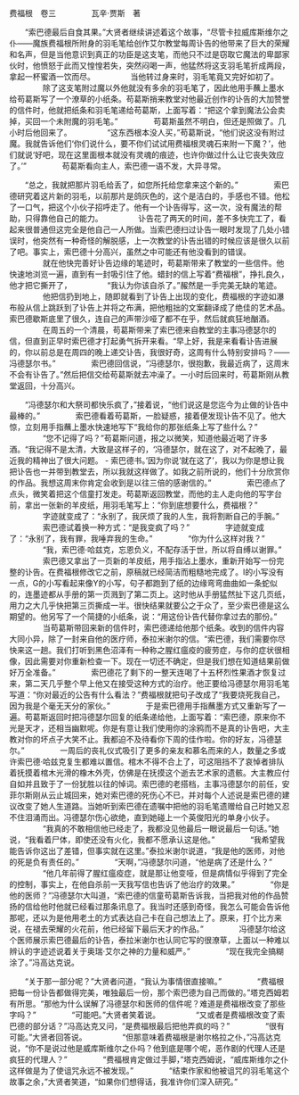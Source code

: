 费福根　卷三
　　
　　瓦辛·贾斯　著

　　“索巴德最后自食其果。”大贤者继续讲述着这个故事，“尽管卡拉威库斯维尔之仆——魔族费福根所附身的羽毛笔给创作艾尔教堂每周讣告的他带来了巨大的荣耀和名声，但是当他意识到真正的功臣是这支笔，而他只不过是窃取它魔法的卑鄙家伙时，他愤怒于此而又惶惶若失，突然闷喝一声，他猛然将这支羽毛笔折成两段，拿起一杯蜜酒一饮而尽。
　　
　　当他转过身来时，羽毛笔竟又完好如初了。
　　
　　除了这支笔附过魔以外他就没有多余的羽毛笔了，因此他用手蘸上墨水给苟葛斯写了一个潦草的小纸条。苟葛斯捎来教堂对他最近创作的讣告的大加赞誉的信件时，他就把纸条和羽毛笔递给苟葛斯，上面写着：“把这个拿到魔法公会卖掉，买回一个未附魔的羽毛笔。”
　　
　　苟葛斯虽然不明白，但还是照做了。几小时后他回来了。
　　
　　“这东西根本没人买，”苟葛斯说，“他们说这没有附过魔。我就告诉他们‘你们说什么，要不你们试试用费福根灵魂石来附一下魔？’，他们就说‘好吧，现在这里面根本就没有灵魂的痕迹，也许你做过什么让它丧失效应了。’”
　　
　　苟葛斯看向主人，索巴德一语不发，大异寻常。

　　“总之，我就把那片羽毛给丢了，如您所托给您拿来这个新的。”
　　
　　索巴德研究着这片新的羽毛，以前那片是鸽灰色的，这个是洁白的，手感也不错。他松了一口气，把这个小伙子招呼走了。他有一个讣告得写，这一次，没有魔法的帮助，只得靠他自己的能力。
　　
　　讣告花了两天的时间，差不多快完工了，看起来很普通但这完全是他自己一人所做。当索巴德扫过讣告一眼时发现了几处小错误时，他突然有一种奇怪的解脱感，上一次教堂的讣告出错的时候应该是很久以前了吧。事实上，索巴德十分高兴，虽然之中可能还有他没看到的错误。
　　
　　就在他快完善好讣告边缘的笔迹时，苟葛斯带来了教堂的一些信件。他快速地浏览一遍，直到有一封吸引住了他。蜡封的信上写着“费福根”，挣扎良久，他才把它撕开了，
　　
　　“我认为你该自杀了。”赧然是一手完美无缺的笔迹。
　　
　　他把信扔到地上，随即就看到了讣告上出现的变化，费福根的字迹如瀑布般从信上跳跃到了讣告上并将之布满，把他粗拙的文案翻译成了绝佳的艺术品。索巴德歇斯底里了很久，连自己的声带沙哑了都不在乎，然后就疯狂地酗酒。
　　
　　在周五的一个清晨，苟葛斯带来了索巴德来自教堂的主事冯德瑟尔的信，但直到正早时索巴德才打起勇气拆开来看。“早上好，我是来看看讣告进展的，你以前总是在周四的晚上递交讣告，我很好奇，这周有什么特别安排吗？——冯德瑟尔书。”
　　
　　索巴德回信说，“冯德瑟尔，很抱歉，我最近病了，这周末不会有讣告了。”然后把信交给苟葛斯就去冲澡了。一小时后回来时，苟葛斯刚从教堂返回，十分高兴。

　　“冯德瑟尔和大祭司都快乐疯了，”接着说，“他们说这是您迄今为止做的讣告中最棒的。”
　　
　　索巴德看着苟葛斯，一脸疑惑，接着便发现讣告不见了。他大惊，立刻用手指蘸上墨水快速地写下“我给你的那张纸条上写了些什么？”
　　
　　“您不记得了吗？”苟葛斯问道，报之以微笑，知道他最近喝了许多酒。“我记得不是太清，大致是这样子的，‘冯德瑟尔，就在这了，对不起晚了，最近我的精神出了很大问题。 - 索巴德书。’因为你说‘就在这了’，我以为你是想让我把讣告也一并带到教堂去，所以我就这样做了。如我之前所说的，他们十分欣赏你的作品。我想这周末你肯定会收到是以往三倍的感谢信的。”
　　
　　索巴德点了点头，微笑着把这个信童打发走。苟葛斯返回教堂，而他的主人走向他的写字台前，拿出一张新的羊皮纸，用羽毛笔写上：“你到底想要什么，费福根？”
　　
　　字迹就变成了：“永别了，我厌烦了我的人生，我将割断自己的手腕。”
　　
　　索巴德试着换一种方式：“是我变疯了吗？”
　　
　　字迹就变成了：“永别了，我有罪，我唾弃我的生命。”
　　
　　“你为什么这样对我？”
　　
　　“我，索巴德·哈兹克，忘恩负义，不配存活于世，所以将自缚以谢罪。”
　　
　　索巴德又拿出了一页新的羊皮纸，用手指沾上墨水，重新开始写一份完整的讣告。在费福根修改它之前，原稿就已经简洁而粗糙地完成了。I的小写没有一点，G的小写看起来像Y的小写，句子都跑到了纸的边缘弯弯曲曲如一条蛇似的，连墨迹都从手册的第一页溅到了第二页上。这时他从手册猛然扯下这几页纸，用力之大几乎快把第三页撕成一半。很快结果就要公之于众了，至少索巴德是这么期望的。他另写了一个简捷的小纸条，说：“用这份讣告代替你拿过去的那份。”
　　
　　当苟葛斯带回来新的信件时，索巴德递给他那个纸条。收到的信件内容大同小异，除了一封来自他的医疗师，泰拉米谢尔的信。“索巴德，我们需要你尽快来这一趟。我们打听到黑色沼泽有一种称之腥红瘟疫的疲劳症，与你的症状很相像，因此需要对你重新检查一下。现在一切还不确定，但是我们想在知道结果前做好万全准备。”
　　
　　索巴德花了剩下的一整天连喝了十五杯烈性果酒才恢复过来，第二天几乎整个早上他又在接受这种方式的治疗。他正要给冯德瑟尔用羽毛笔写道：“你对最近的公告有什么看法？”费福根就把句子改成了“我要烧死我自己，因为我是个毫无天分的家伙。”
　　
　　于是索巴德用手指蘸墨方式又重新写了一遍。苟葛斯返回时把冯德瑟尔回复的纸条递给他，上面写着：“索巴德，原来你不光是天才，还相当幽默呢。你是有意让我们使用你的涂鸦而不是真的讣告吧，大主教对你的坏点子大笑不止。我都迫不及待看你下周的佳作啦。你的好友，冯德瑟尔。”
　　
　　一周后的丧礼仪式吸引了更多的亲友和慕名而来的人，数量之多或许索巴德·哈兹克复生都难以置信。棺木不得不合上了，可这阻挡不了哀悼者排队着抚摸着棺木光滑的橡木外壳，仿佛是在抚摸这个逝去艺术家的遗骸。大主教应付自如并且致于了一份犹胜以往的悼词。索巴德的老搭档，主事冯德瑟尔的前任，安菲尔斯刚从云止城回来，她对索巴德的死伤心不已，并对每个人述说是索巴德的建议改变了她人生道路。当她听到索巴德在遗嘱中把他的羽毛笔遗赠给自己时她又忍不住泪涌而出。冯德瑟尔伤心欲绝，直到她碰上一个英俊阳光的单身小伙子。
　　
　　“我真的不敢相信他已经走了，我都没见他最后一眼说最后一句话。”她说，“我看着尸体，即使还没有火化，我都不愿承认这是他。”
　　
　　“我希望我能告诉你这出了差错，但事实就在这里。”泰拉米谢尔说道，“我是他的医师，对他的死是负有责任的。”
　　
　　“天啊，”冯德瑟尔问道，“他是病了还是什么？”
　　
　　“他几年前得了腥红瘟疫症，就是那让他变哑，但是病情似乎得到了完全的控制，事实上，在他自杀前一天我写信也告诉了他治疗的效果。”
　　
　　“你是他的医师？”冯德瑟尔大叫道，“索巴德的信童苟葛斯告诉我，当把我对他的作品赞扬的信给他时他就已经看过那条讯息了。我当时还感到奇怪，我怎么可能会告诉他那呢，还以为是他用老土的方式表达自己卡在自己想法上了。原来，打个比方来说，在褪去荣耀的火花前，他已经留下最后天才的作品。”
　　
　　冯德瑟尔给这个医师展示索巴德最后的讣告，泰拉米谢尔也认同它写的很潦草，上面以一种难以辨认的字迹述说着关于奥瑞·艾尔之神的力量和威严。”
　　
　　“现在我完全搞糊涂了。”冯高达克说。

　　“关于那一部分呢？”大贤者问道，“我认为事情很直接嘛。”
　　
　　“费福根把每一份讣告都做得完美，唯独最后一份，那个索巴德为自己而做的。”塔克西姆若有所思。“那他为什么误解了冯德瑟尔和医师的信件呢？难道是费福根改变了那些字吗？”
　　
　　“可能吧。”大贤者笑着说。
　　
　　“又或者是费福根改变了索巴德的部分话？”冯高达克又问，“是费福根最后把他弄疯的吗？”
　　
　　“很有可能。”大贤者回答说。
　　
　　“但那意味着费福根是谢尔格拉之仆，”冯高达克说，“你不是说过他是威库斯维尔之仆吗？他到底是哪个呢，恶作剧的代理人还是疯狂的代理人？”
　　
　　“费福根肯定做过手脚，”塔克西姆说，“威库斯维尔之仆这样做是为了使诅咒永远不被发现。”
　　
　　“结束作家和他被诅咒的羽毛笔这个故事之余，”大贤者笑道，“如果你们想得话，我准许你们深入研究。”